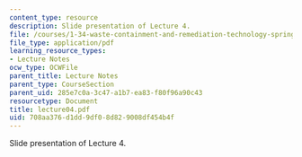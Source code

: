 ```yaml
---
content_type: resource
description: Slide presentation of Lecture 4.
file: /courses/1-34-waste-containment-and-remediation-technology-spring-2004/708aa376d1dd9df08d829008df454b4f_lecture04.pdf
file_type: application/pdf
learning_resource_types:
- Lecture Notes
ocw_type: OCWFile
parent_title: Lecture Notes
parent_type: CourseSection
parent_uid: 285e7c0a-3c47-a1b7-ea83-f80f96a90c43
resourcetype: Document
title: lecture04.pdf
uid: 708aa376-d1dd-9df0-8d82-9008df454b4f
---
```

Slide presentation of Lecture 4.

